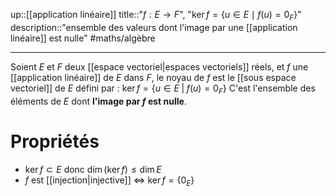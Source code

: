 up::[[application linéaire]]
title::"$f: E \to F$", "$\ker f = \big\{ u \in E \mid f(u)=0_{F} \big\}$"
description::"ensemble des valeurs dont l'image par une [[application linéaire]] est nulle"
#maths/algèbre 

----
Soient $E$ et $F$ deux [[espace vectoriel|espaces vectoriels]] réels, et $f$ une [[application linéaire]] de $E$ dans $F$,
le noyau de $f$ est le [[sous espace vectoriel]] de $E$ défini par :
$\ker f = \{u\in E \;|\; f(u) = 0_F\}$ 
C'est l'ensemble des éléments de $E$ dont **l'image par $f$ est nulle**.


# Propriétés
 - $\ker f \subset E$ donc $\dim(\ker f) \leq \dim E$
 - $f$ est [[injection|injective]] $\iff$ $\ker f = \{0_E\}$



